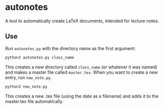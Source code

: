 # autonotes

A tool to automatically create LaTeX documents, intended for lecture notes.

## Use

Run `autonotes.py` with the directory name as the first argument:

```bash
python3 autonotes.py class_name
```

This creates a new directory called `class_name` (or whatever it was named) and makes a master file called `master.tex`.
When you want to create a new entry, run `new_note.py`.

```bash
python3 new_note.py
```

This creates a new .tex file (using the date as a filename) and adds it to the master.tex file automatically.
